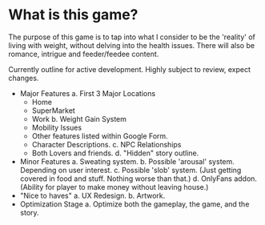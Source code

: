 # What is this game? 

The purpose of this game is to tap into what I consider to be the 'reality' of living with weight, without delving into the health issues. There will also be romance, intrigue and feeder/feedee content.

Currently outline for active development. Highly subject to review, expect changes. 

- Major Features
  a. First 3 Major Locations
    - Home
    - SuperMarket
    - Work
  b. Weight Gain System
    - Mobility Issues
    - Other features listed within Google Form. 
    - Character Descriptions.
  c. NPC Relationships
    - Both Lovers and friends. 
  d. "Hidden" story outline. 
- Minor Features
  a. Sweating system.
  b. Possible 'arousal' system. Depending on user interest. 
  c. Possible 'slob' system. (Just getting covered in food and stuff. Nothing worse than that.) 
  d. OnlyFans addon. (Ability for player to make money without leaving house.) 
- "Nice to haves"
  a. UX Redesign.
  b. Artwork.
- Optimization Stage
  a. Optimize both the gameplay, the game, and the story.